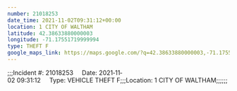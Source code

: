 ```yaml
---
number: 21018253
date_time: 2021-11-02T09:31:12+00:00
location: 1 CITY OF WALTHAM
latitude: 42.38633880000003
longitude: -71.17551719999994
type: THEFT F
google_maps_link: https://maps.google.com/?q=42.38633880000003,-71.17551719999994
---
```


;;;Incident #: 21018253     Date: 2021‐11‐02 09:31:12     Type: VEHICLE THEFT F;;;Location: 1 CITY OF WALTHAM;;;;;;

